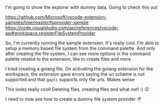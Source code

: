 I'm going to show the explorer with dummy data. Going to check this
out

https://github.com/Microsoft/vscode-extension-samples/tree/master/fsprovider-sample
https://code.visualstudio.com/api/references/vscode-api#workspace.registerFileSystemProvider

So, I'm currently running the sample extension. It's really cool. I'm able to
setup a memory based file system from the command palette. And only after
creating the file system, I can see more options in the command palette related
to the extension, like to create files and more

I tried creating a golang file. On activating the golang extension for the
workspace, the extension gave errors saying the uri scheme is not supported
and that `gopls` supports only file uris. Makes sense

This looks really cool! Deleting files, creating files and what not! :) :D

I need to now see how to create a dummy file system provider :P

